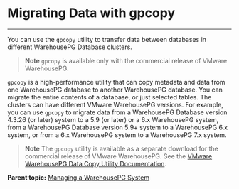# Migrating Data with gpcopy
---

You can use the `gpcopy` utility to transfer data between databases in different WarehousePG Database clusters.

> **Note** `gpcopy` is available only with the commercial release of VMware WarehousePG.

`gpcopy` is a high-performance utility that can copy metadata and data from one WarehousePG database to another WarehousePG database. You can migrate the entire contents of a database, or just selected tables. The clusters can have different VMware WarehousePG  versions. For example, you can use `gpcopy` to migrate data from a WarehousePG Database version 4.3.26 (or later) system to a 5.9 (or later) or a 6.x WarehousePG system, from a WarehousePG Database version 5.9+ system to a WarehousePG 6.x system, or from a 6.x WarehousePG system to a WarehousePG 7.x system.

> **Note** The `gpcopy` utility is available as a separate download for the commercial release of VMware WarehousePG. See the [VMware WarehousePG Data Copy Utility Documentation](https://docs.vmware.com/en/VMware-WarehousePG-Data-Copy-Utility/index.html).

**Parent topic:** [Managing a WarehousePG System](../managing/managing.html)

